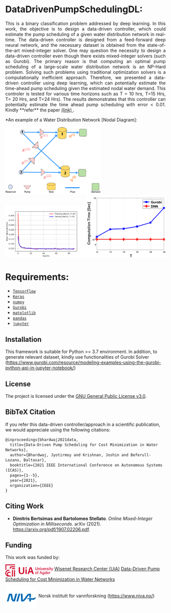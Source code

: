 # DataDrivenPumpSchedulingDL:
<p align=justify>
This is a binary classification problem addressed by deep learning. In this work, the objective is to design a data-driven controller, which could estimate the pump scheduling of a given water distribution network in real-time. The data-driven controller is designed from a feed-forward deep neural network,  and the necessary dataset is obtained from the state-of-the-art mixed-integer solver. One may question the necessity to design a data-driven controller even though there exists mixed-integer solvers (such as Gurobi). The primary reason is that computing an optimal pump scheduling of a large-scale water distribution network is an NP-Hard problem. Solving such problems using traditional optimization solvers is a computationally inefficient approach. Therefore, we presented a data-driven controller using deep learning, which can potentially estimate the time-ahead pump scheduling given the estimated nodal water demand. This controler is tested for various time horizons such as T = 10 hrs, T=15 Hrs, T= 20 Hrs, and T=24 Hrs). The results demonstrates that this controller can potentially estimate the time ahead pump scheduling with error < 0.01. Kindly **refer** the paper <a href="https://ieeexplore.ieee.org/abstract/document/9551168">(link) </a> .      

*An example of a Water Distribution Network [Nodal Diagram]:
<p float="left">
  <img src="docs/images/wdn_1.png" width="300" />
  <img src="docs/images/accuracy_3_layer.png" width="250" /> 
  <img src="docs/images/computationTime.png" width="250" />
</p>

# Requirements:
- [`TensorFlow`](https://www.tensorflow.org/)
- [`Keras`](https://keras.io/)
- [`numpy`](https://numpy.org/devdocs/)
- [`Gurobi`](https://www.gurobi.com/)
- [`matplotlib`](https://matplotlib.org/)
- [`pandas`](https://pandas.pydata.org/)
- [`jupyter`](https://jupyter.org/)

## Installation
This framework is suitable for Python >= 3.7 environment. In addition, to generate relevant dataset, kindly use functionalities of Gurobi Solver (https://www.gurobi.com/resource/modeling-examples-using-the-gurobi-python-api-in-jupyter-notebook/)


## License
The project is licensed under the [GNU General Public License v3.0](https://www.gnu.org/licenses/gpl-3.0.en.html).


## BibTeX Citation

If you refer this data-driven controller/approach in a scientific publication, we would appreciate using the following citations:

```
@inproceedings{bhardwaj2021data,
  title={Data-Driven Pump Scheduling for Cost Minimization in Water Networks},
  author={Bhardwaj, Jyotirmoy and Krishnan, Joshin and Beferull-Lozano, Baltasar},
  booktitle={2021 IEEE International Conference on Autonomous Systems (ICAS)},
  pages={1--5},
  year={2021},
  organization={IEEE}
}
```


## Citing Work

* **Dimitris Bertsimas and Bartolomeo Stellato**. *Online Mixed-Integer Optimization in Milliseconds*. arXiv (2021). https://arxiv.org/pdf/1907.02206.pdf.


## Funding
This work was funded by:

<img align="middle" src="docs/images/uia-horizontal-with-name-Positive.jpg" width="150"> [Wisenet Research Center (UiA)](https://wisenet.uia.no/) 
[Data-Driven Pump Scheduling for Cost Minimization in Water Networks](https://ieeexplore.ieee.org/abstract/document/9551168)

<img align="middle" src="docs/images/_02_NIVA_transparent_stor (2).png" width="100"> Norsk institutt for vannforskning (https://www.niva.no/) 

